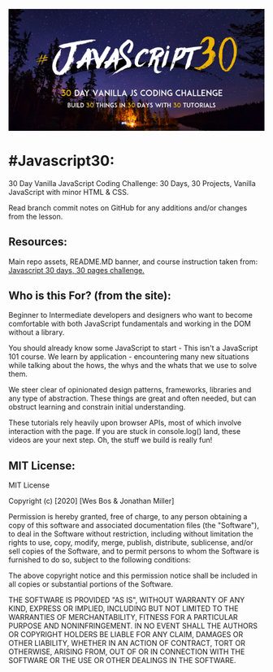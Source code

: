 ![header image](/images/readmeBanner.jpg "JavaScript 30 Challenge")

# #Javascript30:
30 Day Vanilla JavaScript Coding Challenge: 30 Days, 30 Projects, Vanilla JavaScript with minor HTML & CSS.

Read branch commit notes on GitHub for any additions and/or changes from the lesson.

## Resources:
Main repo assets, README.MD banner, and course instruction taken from: [Javascript 30 days, 30 pages challenge.](https://javascript30.com/ 'JavaScript30.com')

## Who is this For? (from the site):
Beginner to Intermediate developers and designers who want to become comfortable with both JavaScript fundamentals and working in the DOM without a library.

You should already know some JavaScript to start - This isn't a JavaScript 101 course. We learn by application - encountering many new situations while talking about the hows, the whys and the whats that we use to solve them.

We steer clear of opinionated design patterns, frameworks, libraries and any type of abstraction. These things are great and often needed, but can obstruct learning and constrain initial understanding.

These tutorials rely heavily upon browser APIs, most of which involve interaction with the page. If you are stuck in console.log() land, these videos are your next step. Oh, the stuff we build is really fun!

## MIT License:
MIT License

Copyright (c) [2020] [Wes Bos & Jonathan Miller]

Permission is hereby granted, free of charge, to any person obtaining a copy
of this software and associated documentation files (the "Software"), to deal
in the Software without restriction, including without limitation the rights
to use, copy, modify, merge, publish, distribute, sublicense, and/or sell
copies of the Software, and to permit persons to whom the Software is
furnished to do so, subject to the following conditions:

The above copyright notice and this permission notice shall be included in all
copies or substantial portions of the Software.

THE SOFTWARE IS PROVIDED "AS IS", WITHOUT WARRANTY OF ANY KIND, EXPRESS OR
IMPLIED, INCLUDING BUT NOT LIMITED TO THE WARRANTIES OF MERCHANTABILITY,
FITNESS FOR A PARTICULAR PURPOSE AND NONINFRINGEMENT. IN NO EVENT SHALL THE
AUTHORS OR COPYRIGHT HOLDERS BE LIABLE FOR ANY CLAIM, DAMAGES OR OTHER
LIABILITY, WHETHER IN AN ACTION OF CONTRACT, TORT OR OTHERWISE, ARISING FROM,
OUT OF OR IN CONNECTION WITH THE SOFTWARE OR THE USE OR OTHER DEALINGS IN THE
SOFTWARE.
